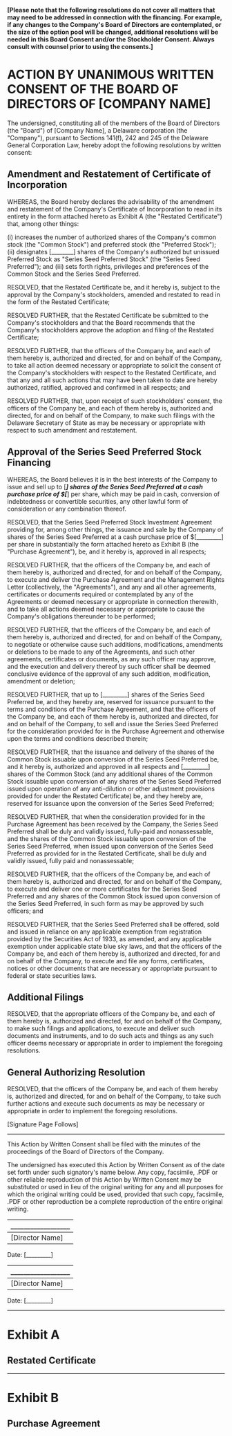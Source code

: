 **[Please note that the following resolutions do not cover all matters that may need to be addressed in connection with the financing. For example, if any changes to the Company's Board of Directors are contemplated, or the size of the option pool will be changed, additional resolutions will be needed in this Board Consent and/or the Stockholder Consent. Always consult with counsel prior to using the consents.]**

# ACTION BY UNANIMOUS WRITTEN CONSENT OF THE BOARD OF DIRECTORS OF [COMPANY NAME]

The undersigned, constituting all of the members of the Board of Directors (the "Board") of [Company Name], a Delaware corporation (the "Company"), pursuant to Sections 141(f), 242 and 245 of the Delaware General Corporation Law, hereby adopt the following resolutions by written consent:

## Amendment and Restatement of Certificate of Incorporation

WHEREAS, the Board hereby declares the advisability of the amendment and restatement of the Company's Certificate of Incorporation to read in its entirety in the form attached hereto as Exhibit A (the "Restated Certificate") that, among other things:

(i) increases the number of authorized shares of the Company's common stock (the "Common Stock") and preferred stock (the "Preferred Stock");
(ii) designates [________] shares of the Company's authorized but unissued Preferred Stock as "Series Seed Preferred Stock" (the "Series Seed Preferred"); and 
(iii) sets forth rights, privileges and preferences of the Common Stock and the Series Seed Preferred.

RESOLVED, that the Restated Certificate be, and it hereby is, subject to the approval by the Company's stockholders, amended and restated to read in the form of the Restated Certificate;

RESOLVED FURTHER, that the Restated Certificate be submitted to the Company's stockholders and that the Board recommends that the Company's stockholders approve the adoption and filing of the Restated Certificate;

RESOLVED FURTHER, that the officers of the Company be, and each of them hereby is, authorized and directed, for and on behalf of the Company, to take all action deemed necessary or appropriate to solicit the consent of the Company's stockholders with respect to the Restated Certificate, and that any and all such actions that may have been taken to date are hereby authorized, ratified, approved and confirmed in all respects; and

RESOLVED FURTHER, that, upon receipt of such stockholders' consent, the officers of the Company be, and each of them hereby is, authorized and directed, for and on behalf of the Company, to make such filings with the Delaware Secretary of State as may be necessary or appropriate with respect to such amendment and restatement.

## Approval of the Series Seed Preferred Stock Financing

WHEREAS, the Board believes it is in the best interests of the Company to issue and sell up to [_________] shares of the Series Seed Preferred at a cash purchase price of $[_________] per share, which may be paid in cash, conversion of indebtedness or convertible securities, any other lawful form of consideration or any combination thereof.

RESOLVED, that the Series Seed Preferred Stock Investment Agreement providing for, among other things, the issuance and sale by the Company of shares of the Series Seed Preferred at a cash purchase price of $[_________] per share in substantially the form attached hereto as Exhibit B (the "Purchase Agreement"), be, and it hereby is, approved in all respects;

RESOLVED FURTHER, that the officers of the Company be, and each of them hereby is, authorized and directed, for and on behalf of the Company, to execute and deliver the Purchase Agreement and the Management Rights Letter (collectively, the "Agreements"), and any and all other agreements, certificates or documents required or contemplated by any of the Agreements or deemed necessary or appropriate in connection therewith, and to take all actions deemed necessary or appropriate to cause the Company's obligations thereunder to be performed;

RESOLVED FURTHER, that the officers of the Company be, and each of them hereby is, authorized and directed, for and on behalf of the Company, to negotiate or otherwise cause such additions, modifications, amendments or deletions to be made to any of the Agreements, and such other agreements, certificates or documents, as any such officer may approve, and the execution and delivery thereof by such officer shall be deemed conclusive evidence of the approval of any such addition, modification, amendment or deletion;

RESOLVED FURTHER, that up to [_________] shares of the Series Seed Preferred be, and they hereby are, reserved for issuance pursuant to the terms and conditions of the Purchase Agreement, and that the officers of the Company be, and each of them hereby is, authorized and directed, for and on behalf of the Company, to sell and issue the Series Seed Preferred for the consideration provided for in the Purchase Agreement and otherwise upon the terms and conditions described therein;

RESOLVED FURTHER, that the issuance and delivery of the shares of the Common Stock issuable upon conversion of the Series Seed Preferred be, and it hereby is, authorized and approved in all respects and [_________] shares of the Common Stock (and any additional shares of the Common Stock issuable upon conversion of any shares of the Series Seed Preferred issued upon operation of any anti-dilution or other adjustment provisions provided for under the Restated Certificate) be, and they hereby are, reserved for issuance upon the conversion of the Series Seed Preferred;

RESOLVED FURTHER, that when the consideration provided for in the Purchase Agreement has been received by the Company, the Series Seed Preferred shall be duly and validly issued, fully-paid and nonassessable, and the shares of the Common Stock issuable upon conversion of the Series Seed Preferred, when issued upon conversion of the Series Seed Preferred as provided for in the Restated Certificate, shall be duly and validly issued, fully paid and nonassessable;

RESOLVED FURTHER, that the officers of the Company be, and each of them hereby is, authorized and directed, for and on behalf of the Company, to execute and deliver one or more certificates for the Series Seed Preferred and any shares of the Common Stock issued upon conversion of the Series Seed Preferred, in such form as may be approved by such officers; and

RESOLVED FURTHER, that the Series Seed Preferred shall be offered, sold and issued in reliance on any applicable exemption from registration provided by the Securities Act of 1933, as amended, and any applicable exemption under applicable state blue sky laws, and that the officers of the Company be, and each of them hereby is, authorized and directed, for and on behalf of the Company, to execute and file any forms, certificates, notices or other documents that are necessary or appropriate pursuant to federal or state securities laws.

## Additional Filings

RESOLVED, that the appropriate officers of the Company be, and each of them hereby is, authorized and directed, for and on behalf of the Company, to make such filings and applications, to execute and deliver such documents and instruments, and to do such acts and things as any such officer deems necessary or appropriate in order to implement the foregoing resolutions.

## General Authorizing Resolution

RESOLVED, that the officers of the Company be, and each of them hereby is, authorized and directed, for and on behalf of the Company, to take such further actions and execute such documents as may be necessary or appropriate in order to implement the foregoing resolutions.

[Signature Page Follows]
***

This Action by Written Consent shall be filed with the minutes of the proceedings of the Board of Directors of the Company.

The undersigned has executed this Action by Written Consent as of the date set forth under such signatory's name below. Any copy, facsimile, .PDF or other reliable reproduction of this Action by Written Consent may be substituted or used in lieu of the original writing for any and all purposes for which the original writing could be used, provided that such copy, facsimile, .PDF or other reproduction be a complete reproduction of the entire original writing.

__________________ |
--- |
[Director Name] |
Date: [_________]

__________________ |
--- |
[Director Name] |
Date: [_________]

***
# Exhibit A

## Restated Certificate

***

# Exhibit B

## Purchase Agreement
